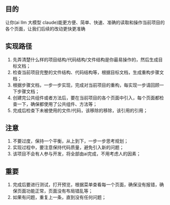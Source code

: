 ## 目的
让你(ai llm 大模型 claude)能更方便、简单、快速、准确的读取和操作当前项目的各个页面，让我们后续的改动更快更准确

## 实现路径
1. 先弄清楚什么样的项目结构/代码结构/文件结构是你最易操作的，然后生成目标文档；
2. 检查当前项目完整的文件结构、代码结构等，根据目标文档，生成重构步骤文档；
3. 根据步骤文档，一步一步实现，完成对当前项目的重构，每实现一步请回顾一下步骤文档；
4. 创建完公共组件或者方法后，要在当前项目的各个页面中引入，每个页面都检查一下，确保都使用了公共组件、方法等；
5. 完成后检查下未被使用的文件/代码，该移除的移除，该引用的引用；

## 注意
1. 不要过度，保持一个平衡，从上到下，一步一步思考规划；
2. 实现过程中，要注意保持代码质量，避免引入新的问题；
3. 该项目不会有人参与开发，将全部由ai完成，不用考虑人的因素；

## 重要
1. 完成后要进行测试，打开预览，根据菜单查看每一个页面，确保没有报错，确保页面功能正常，页面没有布局错乱等；
2. 如果有问题，重复上一条，直到没有任何问题；
